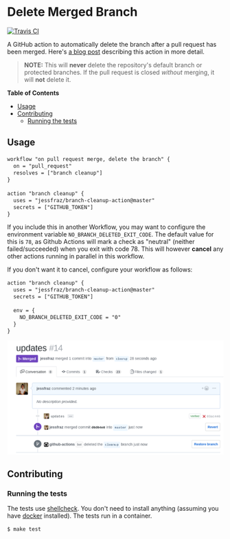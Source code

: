 # Delete Merged Branch

[![Travis CI](https://img.shields.io/travis/jessfraz/branch-cleanup-action.svg?style=for-the-badge)](https://travis-ci.org/jessfraz/branch-cleanup-action)

A GitHub action to automatically delete the branch after a pull request has been merged. Here's [a blog post](https://blog.jessfraz.com/post/the-life-of-a-github-action/) describing this action in more detail.

> **NOTE:** This will **never** delete the repository's default branch or protected branches. If the pull request is closed _without_ merging, it will **not** delete it.

**Table of Contents**

<!-- toc -->

- [Usage](#usage)
- [Contributing](#contributing)
  * [Running the tests](#running-the-tests)

<!-- tocstop -->

## Usage

```
workflow "on pull request merge, delete the branch" {
  on = "pull_request"
  resolves = ["branch cleanup"]
}

action "branch cleanup" {
  uses = "jessfraz/branch-cleanup-action@master"
  secrets = ["GITHUB_TOKEN"]
}
```

If you include this in another Workflow, you may want to configure the environment variable `NO_BRANCH_DELETED_EXIT_CODE`. The default value for this is `78`, as Github Actions will mark a check as "neutral" (neither failed/succeeded) when you exit with code 78. This will however **cancel** any other actions running in parallel in this workflow.

If you don't want it to cancel, configure your workflow as follows:

```
action "branch cleanup" {
  uses = "jessfraz/branch-cleanup-action@master"
  secrets = ["GITHUB_TOKEN"]

  env = {
    NO_BRANCH_DELETED_EXIT_CODE = "0"
  }
}
```

![demo](demo.png)

## Contributing

### Running the tests

The tests use [shellcheck](https://github.com/koalaman/shellcheck). You don't need to install anything (assuming you have [docker](https://www.docker.com) installed). The tests run in a container.

```console
$ make test
```
